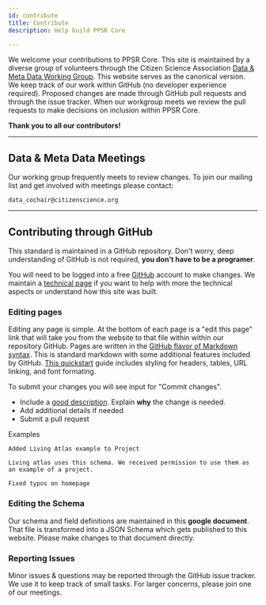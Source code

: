 ```yaml
---
id: contribute
title: Contribute
description: Help build PPSR Core

---
```



We welcome your contributions to PPSR Core. This site is maintained by a diverse group of volunteers through the Citizen Science Association [Data & Meta Data Working Group](https://www.citizenscience.org/get-involved/working-groups/data-and-metadata-working-group/). This website serves as the canonical version. We keep track of our work within GitHub (no developer experience required). Proposed changes are made through GitHub pull requests and through the issue tracker. When our workgroup meets we review the pull requests to make decisions on inclusion within PPSR Core.

**Thank you to all our contributors!**


---

## Data & Meta Data Meetings


Our working group frequently meets to review changes. To join our mailing list and get involved with meetings please contact:

```
data_cochair@citizenscience.org
```

---


## Contributing through GitHub

This standard is maintained in a GitHub repository. Don't worry, deep understanding of GitHub is not required, **you don't have to be a programer**.

You will need to be logged into a free [GitHub](https://github.com/) account to make changes. We maintain a [technical page](technical) if you want to help with more the technical aspects or understand how this site was built.


### Editing pages


Editing any page is simple. At the bottom of each page is a "edit this page" link that will take you from the website to that file within within our repository GitHub. Pages are written in the [GitHub flavor of Markdown syntax](https://docs.github.com/en/github/writing-on-github/basic-writing-and-formatting-syntax). This is standard markdown with some additional features included by GitHub. [This quickstart](https://guides.github.com/features/mastering-markdown/) guide includes styling for headers, tables, URL linking, and font formating.

To submit your changes you will see input for "Commit changes".
- Include a [good description](https://chris.beams.io/posts/git-commit/). Explain **why** the change is needed.
- Add additional details if needed
- Submit a pull request

Examples
```
Added Living Atlas example to Project

Living atlas uses this schema. We received permission to use them as an example of a project.
```

```
Fixed typos on homepage
```


### Editing the Schema


Our schema and field definitions are maintained in this **google document**. That file is transformed into a JSON Schema which gets published to this website. Please make changes to that document directly.


### Reporting Issues


Minor issues & questions may be reported through the GitHub issue tracker. We use it to keep track of small tasks. For larger concerns, please join one of our meetings.






